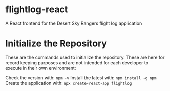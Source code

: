 # flightlog-react
A React frontend for the Desert Sky Rangers flight log application

# Initialize the Repository

These are the commands used to initialize the repository. These are here for
record keeping purposes and are not intended for each developer to execute in 
their own environment:

Check the version with: ```npm -v```
Install the latest with: ```npm install -g npm```
Create the application with: ```npx create-react-app flightlog```
